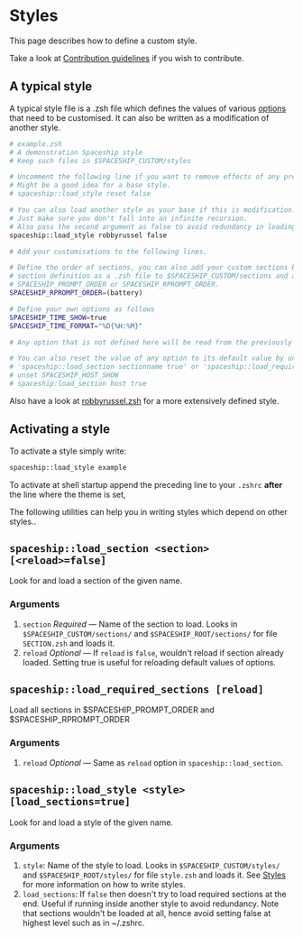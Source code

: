# Styles

This page describes how to define a custom style.

Take a look at [Contribution guidelines](../CONTRIBUTING.md) if you wish to contribute.

## A typical style

A typical style file is a .zsh file which defines the values of various [options](./docs/Options.md) that need to be customised. It can also be written as a modification of another style.

```zsh
# example.zsh
# A demonstration Spaceship style
# Keep such files in $SPACESHIP_CUSTOM/styles

# Uncomment the following line if you want to remove effects of any previously loaded styles.
# Might be a good idea for a base style.
# spaceship::load_style reset false

# You can also load another style as your base if this is modification.
# Just make sure you don't fall into an infinite recursion.
# Also pass the second argument as false to avoid redundancy in loading sections.
spaceship::load_style robbyrussel false

# Add your customisations to the following lines.

# Define the order of sections, you can also add your custom sections by adding the appropriate
# section definition as a .zsh file to $SPACESHIP_CUSTOM/sections and adding it to either
# SPACESHIP_PROMPT_ORDER or SPACESHIP_RPROMPT_ORDER.
SPACESHIP_RPROMPT_ORDER=(battery)

# Define your own options as follows
SPACESHIP_TIME_SHOW=true
SPACESHIP_TIME_FORMAT="%D{%H:%M}"

# Any option that is not defined here will be read from the previously loaded style.

# You can also reset the value of any option to its default value by unsetting it and running
# 'spaceship::load_section sectionname true' or 'spaceship::load_required_section true'
# unset SPACESHIP_HOST_SHOW
# spaceship:load_section host true
```

Also have a look at [robbyrussel.zsh](../styles/robbyrussel.zsh) for a more extensively defined style.

## Activating a style

To activate a style simply write:

```zsh
spaceship::load_style example
```

To activate at shell startup append the preceding line to your `.zshrc` **after** the line where the theme is set,

The following utilities can help you in writing styles which depend on other styles..

## `spaceship::load_section <section> [<reload>=false]`

Look for and load a section of the given name.

### Arguments

1. `section` _Required_ — Name of the section to load. Looks in `$SPACESHIP_CUSTOM/sections/` and `$SPACESHIP_ROOT/sections/` for file `SECTION.zsh` and loads it.
2. `reload` _Optional_ — If `reload` is `false`, wouldn't reload if section already loaded. Setting true is useful for reloading default values of options.

## `spaceship::load_required_sections [reload]`

Load all sections in $SPACESHIP_PROMPT_ORDER and $SPACESHIP_RPROMPT_ORDER

### Arguments
1. `reload` _Optional_ — Same as `reload` option in `spaceship::load_section`.

## `spaceship::load_style <style> [load_sections=true]`

Look for and load a style of the given name.

### Arguments
1. `style`: Name of the style to load. Looks in `$SPACESHIP_CUSTOM/styles/` and `$SPACESHIP_ROOT/styles/` for file `style.zsh` and loads it. See [Styles](./Styles.md) for more information on how to write styles.
2. `load_sections`: If `false` then doesn't try to load required sections at the end. Useful if running inside another style to avoid redundancy. Note that sections wouldn't be loaded at all, hence avoid setting false at highest level such as in ~/.zshrc.
